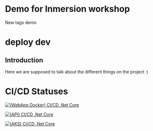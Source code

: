 
# Demo for Inmersion workshop

New tags demo

# deploy dev

## Introduction

Here we are supposed to talk about the different things on the project :)

# CI/CD Statuses

[![(WebApp Docker) CI/CD .Net Core](https://github.com/lfraileorg/NETCore_CI_CD/actions/workflows/ci-cd.yml/badge.svg)](https://github.com/lfraileorg/NETCore_CI_CD/actions/workflows/ci-cd.yml)


[![(API) CI/CD .Net Core](https://github.com/lfraileorg/NETCore_CI_CD/actions/workflows/ci-cd-publicapi.yml/badge.svg)](https://github.com/lfraileorg/NETCore_CI_CD/actions/workflows/ci-cd-publicapi.yml)


[![(AKS) CI/CD .Net Core](https://github.com/lfraileorg/NETCore_CI_CD/actions/workflows/aks.yml/badge.svg)](https://github.com/lfraileorg/NETCore_CI_CD/actions/workflows/aks.yml)


